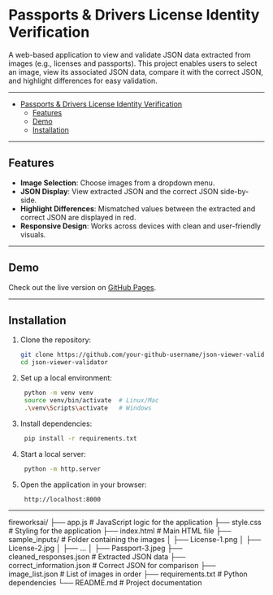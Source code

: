 # Passports & Drivers License Identity Verification

A web-based application to view and validate JSON data extracted from images (e.g., licenses and passports). This project enables users to select an image, view its associated JSON data, compare it with the correct JSON, and highlight differences for easy validation.

---

- [Passports \& Drivers License Identity Verification](#passports--drivers-license-identity-verification)
  - [Features](#features)
  - [Demo](#demo)
  - [Installation](#installation)

---
## Features
- **Image Selection**: Choose images from a dropdown menu.
- **JSON Display**: View extracted JSON and the correct JSON side-by-side.
- **Highlight Differences**: Mismatched values between the extracted and correct JSON are displayed in red.
- **Responsive Design**: Works across devices with clean and user-friendly visuals.

---

## Demo

Check out the live version on [GitHub Pages](https://github.com/enzobelline/fireworksai).

---

## Installation

1. Clone the repository:
   ```bash
   git clone https://github.com/your-github-username/json-viewer-validator.git
   cd json-viewer-validator
2. Set up a local environment:
   ```bash
    python -m venv venv
    source venv/bin/activate  # Linux/Mac
    .\venv\Scripts\activate   # Windows

3. Install dependencies:
   ```bash
    pip install -r requirements.txt

4. Start a local server:
   ```bash
    python -m http.server

5. Open the application in your browser:
   ```bash
    http://localhost:8000

---

fireworksai/
├── app.js                    # JavaScript logic for the application
├── style.css                 # Styling for the application
├── index.html                # Main HTML file
├── sample_inputs/            # Folder containing the images
│   ├── License-1.png
│   ├── License-2.jpg
│   ├── ...
│   ├── Passport-3.jpeg
├── cleaned_responses.json   # Extracted JSON data
├── correct_information.json # Correct JSON for comparison
├── image_list.json          # List of images in order
├── requirements.txt         # Python dependencies
└── README.md                # Project documentation
